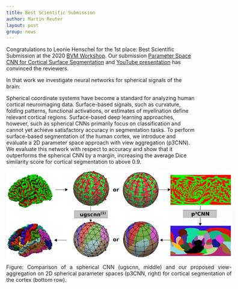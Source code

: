 ```yaml
---
title: Best Scientific Submission
author: Martin Reuter
layout: post
group: news
---
```

Congratulations to Leonie Henschel for the 1st place: Best Scientific Submission at the 
2020 [BVM Workshop](https://www.bvm-workshop.org/).
Our submission [Parameter Space CNN for Cortical Surface Segmentation](https://link.springer.com/chapter/10.1007/978-3-658-29267-6_49) and
[YouTube presentation](https://www.youtube.com/watch?v=2KHYIrL7Lyo) has convinced the reviewers. 

In that work we investigate neural networks for spherical signals of the brain:

Spherical coordinate systems have become a standard for analyzing human cortical neuroimaging data.
Surface-based signals, such as curvature, folding patterns, functional activations, or estimates of
myelination define relevant cortical regions. Surface-based deep learning approaches, however, such
as spherical CNNs primarily focus on classification and cannot yet achieve satisfactory accuracy in
segmentation tasks. To perform surface-based segmentation of the human cortex, we introduce and
evaluate a 2D parameter space approach with view aggregation (p3CNN). We evaluate this network with
respect to accuracy and show that it outperforms the spherical CNN by a margin, increasing the
average Dice similarity score for cortical segmentation to above 0.9.

<img src="/static/img/research/spherical/segmentation_bvm.jpg" class="responsive" alt="Spherical-Segmentation" style="
	display: block;
	margin-left: auto;
	margin-right: auto;
  width: auto;
  max-width: 600px;
  height: auto;
">
<div  style="text-align: justify; width:600px; margin:0 auto;">
Figure: Comparison of a spherical CNN (ugscnn, middle) and our proposed view-aggregation on 2D spherical parameter
spaces (p3CNN, right) for cortical segmentation of the cortex (bottom row).
</div>
